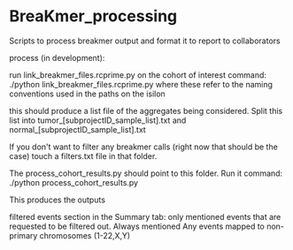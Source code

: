# BreaKmer_processing
Scripts to process breakmer output and format it to report to collaborators

process (in development):

run link_breakmer_files.rcprime.py on the cohort of interest
command: ./python link_breakmer_files.rcprime.py <projectID> <subprojectID>
where these refer to the naming conventions used in the paths on the isilon

this should produce a list file of the aggregates being considered. Split this list into tumor_[subprojectID_sample_list].txt and normal_[subprojectID_sample_list].txt

If you don't want to filter any breakmer calls (right now that should be the case) touch a filters.txt file in that folder.

The process_cohort_results.py should point to this folder. Run it
command: ./python process_cohort_results.py <projectID> <tumorsamplelist> <normalsamplelist>

This produces the outputs

filtered events section in the Summary tab:
only mentioned events that are requested to be filtered out.
Always mentioned Any events mapped to non-primary chromosomes (1-22,X,Y)
